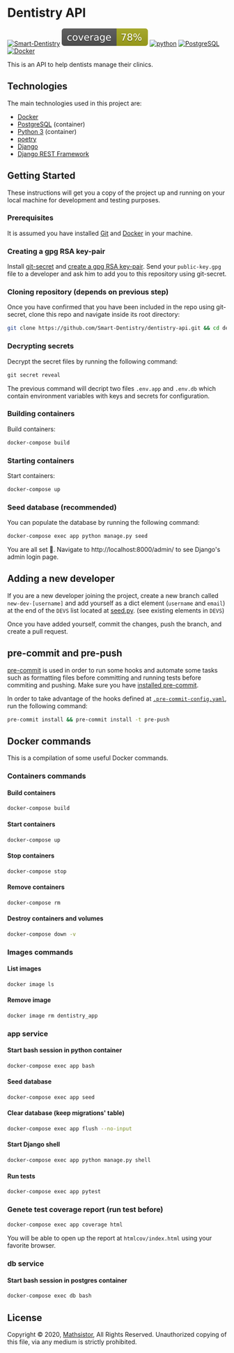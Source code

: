 # Dentistry API

[![Smart-Dentistry](https://circleci.com/gh/Smart-Dentistry/dentistry-api.svg?style=shield&circle-token=765b608e6af0871ef87ff07ef137c02c133b2640)](https://circleci.com/gh/Smart-Dentistry/dentistry-api.svg?style=shield&circle-token=765b608e6af0871ef87ff07ef137c02c133b2640)
[![coverage](./coverage.svg)](./coverage.svg)
[![python](https://upload.wikimedia.org/wikipedia/commons/a/a5/Blue_Python_3.8_Shield_Badge.svg)](https://www.python.org/)
[![PostgreSQL](https://badgen.net/badge/icon/postgresql?icon=postgresql&label)](https://badgen.net/badge/icon/postgresql?icon=postgresql&label)
[![Docker](https://badgen.net/badge/icon/docker?icon=docker&label)](https://badgen.net/badge/icon/docker?icon=docker&label)

This is an API to help dentists manage their clinics.

## Technologies

The main technologies used in this project are:

* [Docker][]
* [PostgreSQL][] (container)
* [Python 3][python] (container)
* [poetry][]
* [Django][]
* [Django REST Framework][DRF]

## Getting Started

These instructions will get you a copy of the project up and running on your local machine for development and testing purposes.

### Prerequisites

It is assumed you have installed [Git][] and [Docker][] in your machine.

### Creating a gpg RSA key-pair

Install [git-secret][] and [create a gpg RSA key-pair][create-gpg-key].
Send your `public-key.gpg` file to a developer and ask him to
add you to this repository using git-secret.

### Cloning repository (depends on previous step)

Once you have confirmed that you have been included in the repo using git-secret, clone this repo and navigate inside its root directory:

```bash
git clone https://github.com/Smart-Dentistry/dentistry-api.git && cd dentistry-api
```

### Decrypting secrets

Decrypt the secret files by running the following command:

```python
git secret reveal
```

The previous command will decript two files `.env.app` and `.env.db` which contain environment variables with keys and secrets for configuration.

### Building containers

Build containers:

```bash
docker-compose build
```

### Starting containers

Start containers:

```bash
docker-compose up
```

### Seed database (recommended)

You can populate the database by running the following command:

```bash
docker-compose exec app python manage.py seed
```

You are all set 🎉. Navigate to http://localhost:8000/admin/ to see Django's admin login page.

## Adding a new developer

If you are a new developer joining the project,
create a new branch called `new-dev-[username]` and
add yourself as a dict element (`username` and `email`) at the end of the `DEVS` list located at [seed.py][].
(see existing elements in `DEVS`)

Once you have added yourself, commit the changes, push the branch, and create a pull request.

## pre-commit and pre-push

[pre-commit][] is used in order to run some hooks and automate some tasks such as formatting files before committing and running tests before commiting and pushing. Make sure you have [installed pre-commit][install-precommit].

In order to take advantage of the hooks defined at [`.pre-commit-config.yaml`][pre-commit-file], run the following command:

```bash
pre-commit install && pre-commit install -t pre-push
```

## Docker commands

This is a compilation of some useful Docker commands.

### Containers commands

#### Build containers

```bash
docker-compose build
```

#### Start containers

```bash
docker-compose up
```

#### Stop containers

```bash
docker-compose stop
```

#### Remove containers

```bash
docker-compose rm
```

#### Destroy containers and volumes

```bash
docker-compose down -v
```

### Images commands

#### List images

```bash
docker image ls
```

#### Remove image

```bash
docker image rm dentistry_app
```

### app service

#### Start bash session in python container

```bash
docker-compose exec app bash
```

#### Seed database

```bash
docker-compose exec app seed
```

#### Clear database (keep migrations' table)

```bash
docker-compose exec app flush --no-input
```

#### Start Django shell

```bash
docker-compose exec app python manage.py shell
```

#### Run tests

```bash
docker-compose exec app pytest
```

### Genete test coverage report (run test before)

```bash
docker-compose exec app coverage html
```

You will be able to open up the report at `htmlcov/index.html`
using your favorite browser.

### db service

#### Start bash session in postgres container

```bash
docker-compose exec db bash
```

## License

Copyright © 2020, [Mathsistor][], All Rights Reserved.
Unauthorized copying of this file, via any medium is strictly prohibited.


[create-gpg-key]: https://git-secret.io/#using-gpg
[Django]: https://www.djangoproject.com/
[DRF]: https://www.django-rest-framework.org/
[Docker]: https://www.docker.com
[Git]: https://git-scm.com/downloads
[git-secret]: https://git-secret.io/
[install-precommit]: https://pre-commit.com/#install
[Mathsistor]: http://mathsistor.com/
[poetry]: https://python-poetry.org
[PostgreSQL]: https://www.postgresql.org
[pre-commit]: https://pre-commit.com
[pre-commit-file]: .pre-commit-config.yaml
[python]: https://www.python.org
[seed.py]: ./core/management/commands/seed.py
